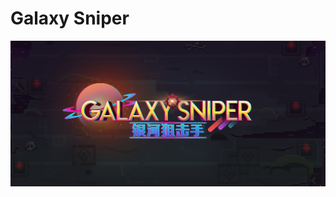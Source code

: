 # Galaxy Sniper

![Galaxy Sniper](https://github.com/spacediehard/galaxysniper/blob/master/logo_with_bg.png?raw=true)
